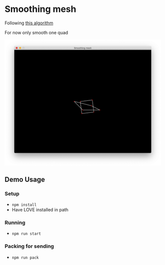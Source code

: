 # Smoothing mesh 

Following [this algorithm](http://downloads.hindawi.com/journals/mpe/2015/435648.pdf)

For now only smooth one quad 

![smoothing one quad](screenshot.png)

## Demo Usage

### Setup
- `npm install`
- Have LOVE installed in path

### Running
- `npm run start`

### Packing for sending 
- `npm run pack`
